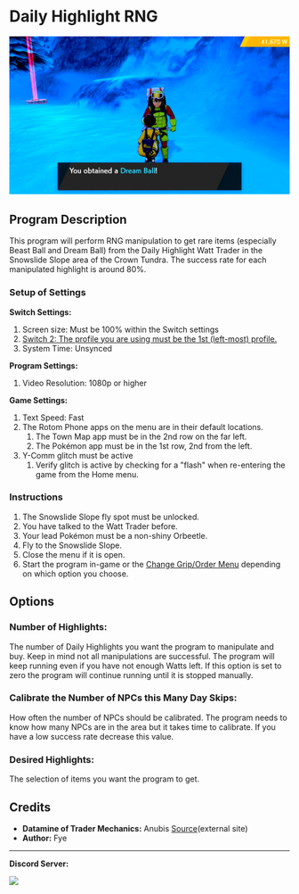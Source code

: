 # Daily Highlight RNG

<img src="images/DailyHighlightRNG-0.png">

## Program Description

This program will perform RNG manipulation to get rare items (especially Beast Ball and Dream Ball) from the Daily Highlight Watt Trader in the Snowslide Slope area of the Crown Tundra.
The success rate for each manipulated highlight is around 80%.

### Setup of Settings

**Switch Settings:**

1. Screen size: Must be 100% within the Switch settings
2. [Switch 2: The profile you are using must be the 1st (left-most) profile.](../NintendoSwitch/Switch2Notes.md#resetting-a-game-moves-the-cursor-to-the-1st-user-profile)
3. System Time: Unsynced

**Program Settings:**

1. Video Resolution: 1080p or higher

**Game Settings:**

1. Text Speed: Fast
2. The Rotom Phone apps on the menu are in their default locations.
    1. The Town Map app must be in the 2nd row on the far left.
    2. The Pokémon app must be in the 1st row, 2nd from the left.
3. Y-Comm glitch must be active
    1. Verify glitch is active by checking for a "flash" when re-entering the game from the Home menu.

### Instructions

1. The Snowslide Slope fly spot must be unlocked.
2. You have talked to the Watt Trader before.
3. Your lead Pokémon must be a non-shiny Orbeetle.
4. Fly to the Snowslide Slope.
5. Close the menu if it is open.
6. Start the program in-game or the [Change Grip/Order Menu](https://github.com/PokemonAutomation/Microcontroller/blob/master/Wiki/Programs/NintendoSwitch/ChangeGripOrderMenu.md) depending on which option you choose.

## Options

### Number of Highlights:

The number of Daily Highlights you want the program to manipulate and buy. 
Keep in mind not all manipulations are successful. 
The program will keep running even if you have not enough Watts left.
If this option is set to zero the program will continue running until it is stopped manually.


### Calibrate the Number of NPCs this Many Day Skips:

How often the number of NPCs should be calibrated.
The program needs to know how many NPCs are in the area but it takes time to calibrate.
If you have a low success rate decrease this value.


### Desired Highlights:

The selection of items you want the program to get. 


## Credits

- **Datamine of Trader Mechanics:** Anubis [Source](https://docs.google.com/spreadsheets/u/0/d/1pNYtCJKRh_efX9LvzjCiA-0n2lGSFnVmSWwmPzgSOMw/htmlview)(external site)
- **Author:** Fye


<hr>

**Discord Server:** 

[<img src="https://canary.discordapp.com/api/guilds/695809740428673034/widget.png?style=banner2">](https://discord.gg/cQ4gWxN)





